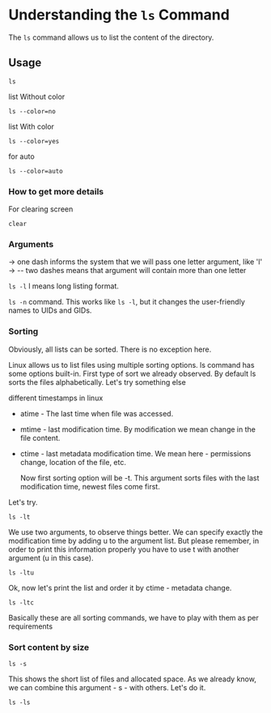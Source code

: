 # Understanding the `ls` Command

The `ls` command allows us to list the content of the directory.

## Usage


`ls`

list Without color

`ls --color=no`

list With color

`ls --color=yes`

for auto

`ls --color=auto`


### How to get more details

For clearing screen

`clear`

### Arguments

-> one dash informs the system that we will pass one letter argument, like 'l'
-> -- two dashes means that argument will contain more than one letter

`ls -l`
l means long listing format.

`ls -n` command. This works like `ls -l`, but it changes the user-friendly names to UIDs and GIDs.

### Sorting

Obviously, all lists can be sorted. There is no exception here.

Linux allows us to list files using multiple sorting options. ls command has some options built-in. First type of sort we already observed. By default ls sorts the files alphabetically. Let's try something else

different timestamps in linux
- atime - The last time when file was accessed.
- mtime - last modification time. By modification we mean change in the file content.
- ctime - last metadata modification time. We mean here - permissions change, location of the file, etc.

  Now first sorting option will be -t. This argument sorts files with the last modification time, newest files come first.

Let's try.

`ls -lt`

We use two arguments, to observe things better. We can specify exactly the modification time by adding u to the argument list. But please remember, in order to print this information properly you have to use t with another argument (u in this case).

`ls -ltu`

Ok, now let's print the list and order it by ctime - metadata change.

`ls -ltc`

Basically these are all sorting commands, we have to play with them as per requirements


### Sort content by size

`ls -s`

This shows the short list of files and allocated space. As we already know, we can combine this argument - s - with others. Let's do it.

`ls -ls`




